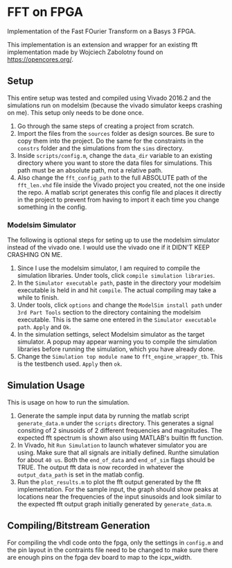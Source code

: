 # FFT on FPGA
Implementation of the Fast FOurier Transform on a Basys 3 FPGA.

This implementation is an extension and wrapper for an existing fft implementation made by Wojciech Zabolotny found on https://opencores.org/.


## Setup
This entire setup was tested and compiled using Vivado 2016.2 and the simulations run on modelsim (because the vivado simulator keeps crashing on me). This setup only needs to be done once.

1. Go through the same steps of creating a project from scratch.
2. Import the files from the `sources` folder as design sources. Be sure to copy them into the project. Do the same for the constraints in the `constrs` folder and the simulations from the `sims` directory.
3. Inside `scripts/config.m`, change the `data_dir` variable to an existing directory where you want to store the data files for simulations. This path must be an absolute path, mot a relative path.
4. Also change the `fft_config_path` to the full ABSOLUTE path of the `fft_len.vhd` file inside the Vivado project you created, not the one inside the repo. A matlab script generates this config file and places it directly in the project to prevent from having to import it each time you change something in the config.


### Modelsim Simulator
The following is optional steps for seting up to use the modelsim simulator instead of the vivado one. I would use the vivado one if it DIDN'T KEEP CRASHING ON ME.

1. Since I use the modelsim simulator, I am required to compile the simulation libraries. Under tools, click `compile simulation libraries`.
2. In the `Simulator executable path`, paste in the directory your modelsim executable is held in and hit `compile`. The actual compiling may take a while to finish.
3. Under tools, click `options` and change the `ModelSim install path` under `3rd Part Tools` section to the directory containing the modelsim executable. This is the same one entered in the `Simulator executable path`. `Apply` and `Ok`.
4. In the simulation settings, select Modelsim simulator as the target simulator. A popup may appear warning you to compile the simulation libraries before running the simulation, which you have already done.
5. Change the `Simulation top module name` to `fft_engine_wrapper_tb`. This is the testbench used. `Apply` then `ok`.


## Simulation Usage
This is usage on how to run the simulation.

1. Generate the sample input data by running the matlab script `generate_data.m` under the `scripts` directory. This generates a signal consiting of 2 sinusoids of 2 different frequencies and magnitudes. The expected fft spectrum is shown also using MATLAB's builtin fft function.
2. In Vivado, hit `Run Simulation` to launch whatever simulator you are using. Make sure that all signals are initially defined. Runthe simulation for about `40 us`. Both the `end_of_data` and `end_of_sim` flags should be TRUE. The output fft data is now recorded in whatever the `output_data_path` is set in the matlab config.
3. Run the `plot_results.m` to plot the fft output generated by the fft implementation. For the sample input, the graph should show peaks at locations near the frequencies of the input sinusoids and look similar to the expected fft output graph initially generated by `generate_data.m`.


## Compiling/Bitstream Generation
For compiling the vhdl code onto the fpga, only the settings in `config.m` and the pin layout in the contraints file need to be changed to make sure there are enough pins on the fpga dev board to map to the icpx_width.
